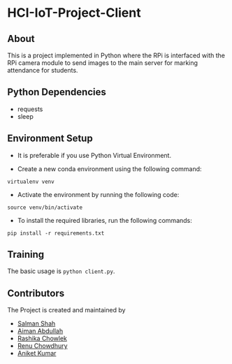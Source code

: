 # HCI-IoT-Project-Client

## About

This is a project implemented in Python where the RPi is interfaced with the RPi camera module to send images to the main server for marking attendance for students. 

## Python Dependencies

* requests
* sleep

## Environment Setup

* It is preferable if you use Python Virtual Environment.

* Create a new conda environment using the following command:
```
virtualenv venv
```

* Activate the environment by running the following code:
```
source venv/bin/activate
```

* To install the required libraries, run the following commands:
```
pip install -r requirements.txt
```

## Training

The basic usage is `python client.py`.

## Contributors
The Project is created and maintained by 
* [Salman Shah](https://github.com/salman-bhai)
* [Aiman Abdullah](https://github.com/aimananees)
* [Rashika Chowlek](https://github.com/rashika)
* [Renu Chowdhury](https://github.com/RenuChowdhury)
* [Aniket Kumar](https://github.com/aniket)
